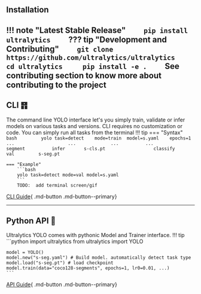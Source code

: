 ## Installation

## !!! note "Latest Stable Release" `     pip install ultralytics     ` ??? tip "Development and Contributing" `     git clone https://github.com/ultralytics/ultralytics     cd ultralytics     pip install -e .     ` See contributing section to know more about contributing to the project

## CLI ䷢

The command line YOLO interface let's you simply train, validate or infer models on various tasks and versions.
CLI requires no customization or code. You can simply run all tasks from the terminal
!!! tip
=== "Syntax"
`bash         yolo task=detect    mode=train  model=s.yaml    epochs=1 ...                    ...             ...          ...                  segment          infer       s-cls.pt                  classify         val         s-seg.pt         `

````
=== "Example"
    ```bash
    yolo task=detect mode=val model=s.yaml
    ```
    TODO:  add terminal screen/gif
````

[CLI Guide](cli.md){ .md-button .md-button--primary}

______________________________________________________________________

## Python API 🐍

Ultralytics YOLO comes with pythonic Model and Trainer interface.
!!! tip
\`\`\`python
import ultralytics
from ultralytics import YOLO

````
model = YOLO()
model.new("s-seg.yaml") # Build model. automatically detect task type
model.load("s-seg.pt") # load checkpoint
model.train(data="coco128-segments", epochs=1, lr0=0.01, ...)
```
````

[API Guide](sdk.md){ .md-button .md-button--primary}
